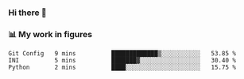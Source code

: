 ### Hi there 👋

### 📊 My work in figures

<!--START_SECTION:waka-->

```text
Git Config   9 mins          █████████████▒░░░░░░░░░░░   53.85 %
INI          5 mins          ███████▓░░░░░░░░░░░░░░░░░   30.40 %
Python       2 mins          ████░░░░░░░░░░░░░░░░░░░░░   15.75 %
```

<!--END_SECTION:waka-->
